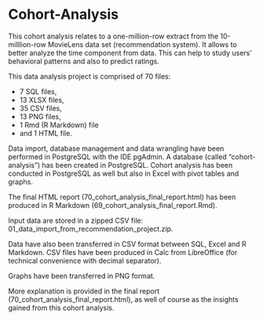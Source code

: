 # Cohort-Analysis

This cohort analysis relates to a one-million-row extract 
from the 10-milllion-row MovieLens data set (recommendation system). 
It allows to better analyze the time component from data. 
This can help to study users’ behavioral patterns 
and also to predict ratings.  

This data analysis project is comprised of 70 files:
-	7 SQL files,
-	13 XLSX files,
-	35 CSV files,
-	13 PNG files, 
-	1 Rmd (R Markdown) file 
-	and 1 HTML file. 

Data import, database management and data wrangling 
have been performed in PostgreSQL with the IDE pgAdmin. 
A database (called “cohort-analysis”) has been created in PostgreSQL. 
Cohort analysis has been conducted in PostgreSQL as well 
but also in Excel with pivot tables and graphs. 

The final HTML report (70_cohort_analysis_final_report.html) 
has been produced in R Markdown (69_cohort_analysis_final_report.Rmd). 

Input data are stored in a zipped CSV file:  
01_data_import_from_recommendation_project.zip. 

Data have also been transferred in CSV format between SQL, Excel and R Markdown. 
CSV files have been produced in Calc from LibreOffice 
(for technical convenience with decimal separator). 

Graphs have been transferred in PNG format. 

More explanation is provided in the final report 
(70_cohort_analysis_final_report.html), 
as well of course as the insights gained from this cohort analysis. 






